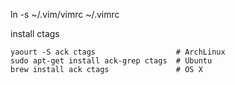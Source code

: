 
ln -s ~/.vim/vimrc ~/.vimrc



install ctags
```
yaourt -S ack ctags                  # ArchLinux
sudo apt-get install ack-grep ctags  # Ubuntu
brew install ack ctags               # OS X
```